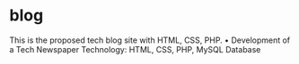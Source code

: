 # blog
This is the proposed tech blog site with HTML, CSS, PHP.
•	Development of a Tech Newspaper
Technology: HTML, CSS, PHP, MySQL Database


